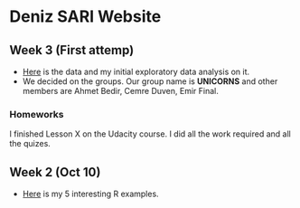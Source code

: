 # Deniz SARI Website

## Week 3 (First attemp)

+  [Here](https://www.kaggle.com/mrisdal/exploring-survival-on-the-titanic) is the data and my initial exploratory data analysis on it.
+ We decided on the groups. Our group name is **UNICORNS** and other members are Ahmet Bedir, Cemre Duven, Emir Final.

### Homeworks 
I finished Lesson X on the Udacity course. I did all the work required and all the quizes. 

## Week 2 (Oct 10)

+ [Here](files/interesting_examples.html) is my 5 interesting R examples.
